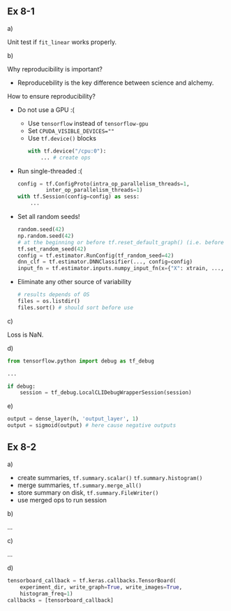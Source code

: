 ## Ex 8-1

a) 

Unit test if `fit_linear` works properly.

b) 

Why reproducibility is important?

- Reproducebility is the key difference between science and alchemy.

How to ensure reproducibility?

- Do not use a GPU :(
  + Use `tensorflow` instead of `tensorflow-gpu`
  + Set `CPUDA_VISIBLE_DEVICES=""`
  + Use `tf.device()` blocks
    ```python
    with tf.device("/cpu:0"):
        ... # create ops
    ```
- Run single-threaded :(
  ```python
  config = tf.ConfigProto(intra_op_parallelism_threads=1,
           inter_op_parallelism_threads=1)
  with tf.Session(config=config) as sess:
      ...
  ```
- Set all random seeds!
  ```python
  random.seed(42)
  np.random.seed(42)
  # at the beginning or before tf.reset_default_graph() (i.e. before first random op is created)
  tf.set_random_seed(42)
  config = tf.estimator.RunConfig(tf_random_seed=42)
  dnn_clf = tf.estimator.DNNClassifier(..., config=config)
  input_fn = tf.estimator.inputs.numpy_input_fn(x={"X": xtrain, ..., shuffle=False})
  ```
- Eliminate any other source of variability

  ```python
  # results depends of OS
  files = os.listdir()
  files.sort() # should sort before use
  ```

c)

Loss is NaN.

d)

```python
from tensorflow.python import debug as tf_debug

...

if debug:
    session = tf_debug.LocalCLIDebugWrapperSession(session)
```

e)

```python
output = dense_layer(h, 'output_layer', 1)
output = sigmoid(output) # here cause negative outputs
```

## Ex 8-2

a)

- create summaries, `tf.summary.scalar()` `tf.summary.histogram()`
- merge summaries, `tf.summary.merge_all()`
- store summary on disk, `tf.summary.FileWriter()`
- use merged ops to run session

b)

...


c)

...

d)

```python
tensorboard_callback = tf.keras.callbacks.TensorBoard(
    experiment_dir, write_graph=True, write_images=True,
    histogram_freq=1)
callbacks = [tensorboard_callback]
```